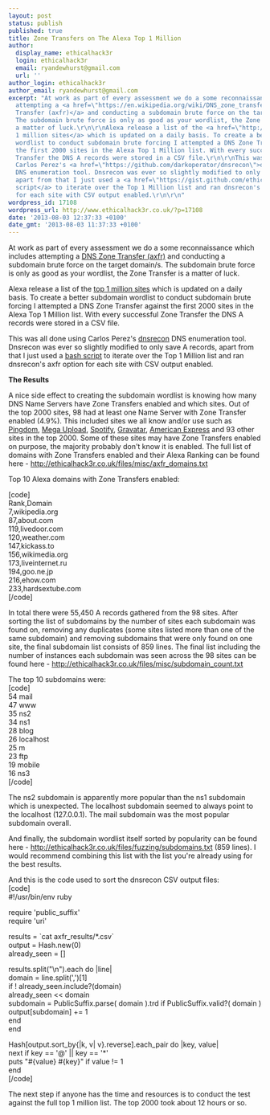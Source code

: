 ```yaml
---
layout: post
status: publish
published: true
title: Zone Transfers on The Alexa Top 1 Million
author:
  display_name: ethicalhack3r
  login: ethicalhack3r
  email: ryandewhurst@gmail.com
  url: ''
author_login: ethicalhack3r
author_email: ryandewhurst@gmail.com
excerpt: "At work as part of every assessment we do a some reconnaissance which includes
  attempting a <a href=\"https://en.wikipedia.org/wiki/DNS_zone_transfer\">DNS Zone
  Transfer (axfr)</a> and conducting a subdomain brute force on the target domain/s.
  The subdomain brute force is only as good as your wordlist, the Zone Transfer is
  a matter of luck.\r\n\r\nAlexa release a list of the <a href=\"http://s3.amazonaws.com/alexa-static/top-1m.csv.zip\">top
  1 million sites</a> which is updated on a daily basis. To create a better subdomain
  wordlist to conduct subdomain brute forcing I attempted a DNS Zone Transfer against
  the first 2000 sites in the Alexa Top 1 Million list. With every successful Zone
  Transfer the DNS A records were stored in a CSV file.\r\n\r\nThis was all done using
  Carlos Perez's <a href=\"https://github.com/darkoperator/dnsrecon\">dnsrecon</a>
  DNS enumeration tool. Dnsrecon was ever so slightly modified to only save A records,
  apart from that I just used a <a href=\"https://gist.github.com/ethicalhack3r/6145925\">bash
  script</a> to iterate over the Top 1 Million list and ran dnsrecon's axfr option
  for each site with CSV output enabled.\r\n\r\n"
wordpress_id: 17108
wordpress_url: http://www.ethicalhack3r.co.uk/?p=17108
date: '2013-08-03 12:37:33 +0100'
date_gmt: '2013-08-03 11:37:33 +0100'
---
```

<p>At work as part of every assessment we do a some reconnaissance which includes attempting a <a href="https://en.wikipedia.org/wiki/DNS_zone_transfer">DNS Zone Transfer (axfr)</a> and conducting a subdomain brute force on the target domain/s. The subdomain brute force is only as good as your wordlist, the Zone Transfer is a matter of luck.</p>
<p>Alexa release a list of the <a href="http://s3.amazonaws.com/alexa-static/top-1m.csv.zip">top 1 million sites</a> which is updated on a daily basis. To create a better subdomain wordlist to conduct subdomain brute forcing I attempted a DNS Zone Transfer against the first 2000 sites in the Alexa Top 1 Million list. With every successful Zone Transfer the DNS A records were stored in a CSV file.</p>
<p>This was all done using Carlos Perez's <a href="https://github.com/darkoperator/dnsrecon">dnsrecon</a> DNS enumeration tool. Dnsrecon was ever so slightly modified to only save A records, apart from that I just used a <a href="https://gist.github.com/ethicalhack3r/6145925">bash script</a> to iterate over the Top 1 Million list and ran dnsrecon's axfr option for each site with CSV output enabled.</p>
<p><a id="more"></a><a id="more-17108"></a></p>
<p><strong>The Results</strong></p>
<p>A nice side effect to creating the subdomain wordlist is knowing how many DNS Name Servers have Zone Transfers enabled and which sites. Out of the top 2000 sites, 98 had at least one Name Server with Zone Transfer enabled (4.9%). This included sites we all know and/or use such as <a href="https://www.pingdom.com/">Pingdom</a>, <a href="https://mega.co.nz/">Mega Upload</a>, <a href="https://www.spotify.com/">Spotify</a>, <a href="https://gravatar.com/">Gravatar</a>, <a href="https://www.americanexpress.com/">American Express</a> and 93 other sites in the top 2000. Some of these sites may have Zone Transfers enabled on purpose, the majority probably don't know it is enabled. The full list of domains with Zone Transfers enabled and their Alexa Ranking can be found here - <a href="http://ethicalhack3r.co.uk/files/misc/axfr_domains.txt">http://ethicalhack3r.co.uk/files/misc/axfr_domains.txt</a></p>
<p>Top 10 Alexa domains with Zone Transfers enabled:</p>
<p>[code]<br />
Rank,Domain<br />
7,wikipedia.org<br />
87,about.com<br />
119,livedoor.com<br />
120,weather.com<br />
147,kickass.to<br />
156,wikimedia.org<br />
173,liveinternet.ru<br />
194,goo.ne.jp<br />
216,ehow.com<br />
233,hardsextube.com<br />
[/code]</p>
<p>In total there were 55,450 A records gathered from the 98 sites. After sorting the list of subdomains by the number of sites each subdomain was found on, removing any duplicates (some sites listed more than one of the same subdomain) and removing subdomains that were only found on one site, the final subdomain list consists of 859 lines. The final list including the number of instances each subdomain was seen across the 98 sites can be found here - <a href="http://ethicalhack3r.co.uk/files/misc/subdomain_count.txt">http://ethicalhack3r.co.uk/files/misc/subdomain_count.txt</a></p>
<p>The top 10 subdomains were:<br />
[code]<br />
54 mail<br />
47 www<br />
35 ns2<br />
34 ns1<br />
28 blog<br />
26 localhost<br />
25 m<br />
23 ftp<br />
19 mobile<br />
16 ns3<br />
[/code]</p>
<p>The ns2 subdomain is apparently more popular than the ns1 subdomain which is unexpected. The localhost subdomain seemed to always point to the localhost (127.0.0.1). The mail subdomain was the most popular subdomain overall.</p>
<p>And finally, the subdomain wordlist itself sorted by popularity can be found here - <a href="http://ethicalhack3r.co.uk/files/fuzzing/subdomains.txt">http://ethicalhack3r.co.uk/files/fuzzing/subdomains.txt</a> (859 lines). I would recommend combining this list with the list you're already using for the best results.</p>
<p>And this is the code used to sort the dnsrecon CSV output files:<br />
[code]<br />
#!/usr/bin/env ruby</p>
<p>require 'public_suffix'<br />
require 'uri'</p>
<p>results = `cat axfr_results/*.csv`<br />
output = Hash.new(0)<br />
already_seen = []</p>
<p>results.split(&quot;\n&quot;).each do |line|<br />
  domain    = line.split(',')[1]<br />
  if ! already_seen.include?(domain)<br />
    already_seen &lt;&lt; domain<br />
    subdomain = PublicSuffix.parse( domain ).trd if PublicSuffix.valid?( domain )<br />
    output[subdomain] += 1<br />
  end<br />
end</p>
<p>Hash[output.sort_by{|k, v| v}.reverse].each_pair do |key, value|<br />
 next if key == '@' || key == '*'<br />
 puts &quot;#{value} #{key}&quot; if value != 1<br />
end<br />
[/code]</p>
<p>The next step if anyone has the time and resources is to conduct the test against the full top 1 million list. The top 2000 took about 12 hours or so.</p>
